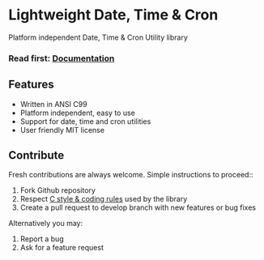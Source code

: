 # Lightweight Date, Time & Cron

Platform independent Date, Time & Cron Utility library

<h3>Read first: <a href="http://docs.majerle.eu/projects/lwdtc/">Documentation</a></h3>

## Features

* Written in ANSI C99
* Platform independent, easy to use
* Support for date, time and cron utilities
* User friendly MIT license

## Contribute

Fresh contributions are always welcome. Simple instructions to proceed::

1. Fork Github repository
2. Respect [C style & coding rules](https://github.com/MaJerle/c-code-style) used by the library
3. Create a pull request to develop branch with new features or bug fixes

Alternatively you may:

1. Report a bug
2. Ask for a feature request
